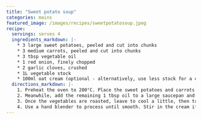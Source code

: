 ```yaml
---
title: "Sweet potato soup"
categories: mains
featured_image: /images/recipes/sweetpotatosoup.jpeg
recipe:
  servings: serves 4
  ingredients_markdown: |-
    * 3 large sweet potatoes, peeled and cut into chunks
    * 3 medium carrots, peeled and cut into chunks
    * 3 tbsp vegetable oil
    * 1 red onion, finely chopped
    * 2 garlic cloves, crushed
    * 1L vegetable stock
    * 100ml oat cream (optional - alternatively, use less stock for a creamy texture)
  directions_markdown: |-
    1. Preheat the oven to 200°C. Place the sweet potatoes and carrots on a large roasting tin, drizzled with 2 tbsp oil and season. Roast in the oven for 25-30 mins or until tender.
    2. Meanwhile, add the remaining 1 tbsp oil to a large saucepan and fry the onion over a medium-low heat, for about 10 mins until softened. Add the garlic and stir for 1 min. 
    3. Once the vegetables are roasted, leave to cool a little, then transfer to the saucepan. Add the stock and simmer for 5 mins. 
    4. Use a hand blender to process until smooth. Stir in the cream if using, a little more seasoning and reheat. Serve in bowls topped with black pepper.
---
```


